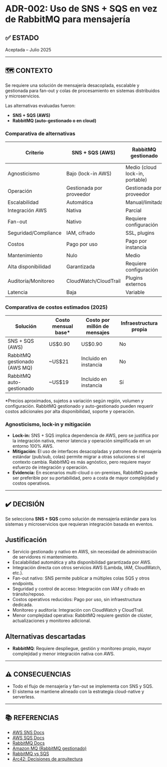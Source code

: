 # ADR-002: Uso de SNS + SQS en vez de RabbitMQ para mensajería

## ✅ ESTADO

Aceptada – Julio 2025

---

## 🗺️ CONTEXTO

Se requiere una solución de mensajería desacoplada, escalable y gestionada para fan-out y colas de procesamiento en sistemas distribuidos y microservicios.

Las alternativas evaluadas fueron:

- **SNS + SQS (AWS)**
- **RabbitMQ (auto-gestionado o en cloud)**

### Comparativa de alternativas

| Criterio                | SNS + SQS (AWS) | RabbitMQ gestionado | RabbitMQ auto-gestionado |
|------------------------|-----------------|---------------------|--------------------------|
| Agnosticismo           | Bajo (lock-in AWS) | Medio (cloud lock-in, portable) | Alto (multi-cloud, on-premises) |
| Operación              | Gestionada por proveedor      | Gestionada por proveedor          | Gestionada por el equipo           |
| Escalabilidad          | Automática      | Manual/limitada     | Manual                   |
| Integración AWS        | Nativa          | Parcial             | Parcial                  |
| Fan-out                | Nativo          | Requiere configuración | Requiere configuración |
| Seguridad/Compliance   | IAM, cifrado    | SSL, plugins        | SSL, plugins             |
| Costos                 | Pago por uso    | Pago por instancia  | Infraestructura propia    |
| Mantenimiento          | Nulo            | Medio               | Alto                     |
| Alta disponibilidad    | Garantizada     | Requiere configuración | Requiere configuración |
| Auditoría/Monitoreo    | CloudWatch/CloudTrail | Plugins externos | Plugins externos         |
| Latencia               | Baja            | Variable            | Variable                 |

### Comparativa de costos estimados (2025)

| Solución                        | Costo mensual base* | Costo por millón de mensajes | Infraestructura propia |
|---------------------------------|---------------------|-----------------------------|-----------------------|
| SNS + SQS (AWS)                 | US$0.90             | US$0.90                     | No                    |
| RabbitMQ gestionado (AWS MQ)    | ~US$21              | Incluido en instancia        | No                    |
| RabbitMQ auto-gestionado        | ~US$19              | Incluido en instancia        | Sí                    |

*Precios aproximados, sujetos a variación según región, volumen y configuración. RabbitMQ gestionado y auto-gestionado pueden requerir costos adicionales por alta disponibilidad, soporte y operación.

### Agnosticismo, lock-in y mitigación

- **Lock-in:** SNS + SQS implica dependencia de AWS, pero se justifica por la integración nativa, menor latencia y operación simplificada en un entorno 100% AWS.
- **Mitigación:** El uso de interfaces desacopladas y patrones de mensajería estándar (pub/sub, colas) permite migrar a otras soluciones si el contexto cambia. RabbitMQ es más agnóstico, pero requiere mayor esfuerzo de integración y operación.
- **Evidencia:** En escenarios multi-cloud o on-premises, RabbitMQ puede ser preferible por su portabilidad, pero a costa de mayor complejidad y costos operativos.

---

## ✔️ DECISIÓN

Se selecciona **SNS + SQS** como solución de mensajería estándar para los sistemas y microservicios que requieran integración basada en eventos.

## Justificación

- Servicio gestionado y nativo en AWS, sin necesidad de administración de servidores ni mantenimiento.
- Escalabilidad automática y alta disponibilidad garantizada por AWS.
- Integración directa con otros servicios AWS (Lambda, IAM, CloudWatch, etc.).
- Fan-out nativo: SNS permite publicar a múltiples colas SQS y otros endpoints.
- Seguridad y control de acceso: Integración con IAM y cifrado en tránsito/reposo.
- Costos operativos reducidos: Pago por uso, sin infraestructura dedicada.
- Monitoreo y auditoría: Integración con CloudWatch y CloudTrail.
- Menor complejidad operativa: RabbitMQ requiere gestión de clúster, actualizaciones y monitoreo adicional.

## Alternativas descartadas

- **RabbitMQ**: Requiere despliegue, gestión y monitoreo propio, mayor complejidad y menor integración nativa con AWS.

---

## ⚠️ CONSECUENCIAS

- Todo el flujo de mensajería y fan-out se implementa con SNS y SQS.
- El sistema se mantiene alineado con la estrategia cloud-native y serverless.

---

## 📚 REFERENCIAS

- [AWS SNS Docs](https://docs.aws.amazon.com/sns/latest/dg/welcome.html)
- [AWS SQS Docs](https://docs.aws.amazon.com/AWSSimpleQueueService/latest/SQSDeveloperGuide/welcome.html)
- [RabbitMQ Docs](https://www.rabbitmq.com/documentation.html)
- [Amazon MQ (RabbitMQ gestionado)](https://docs.aws.amazon.com/amazon-mq/latest/developer-guide/what-is-amazon-mq.html)
- [RabbitMQ vs SQS](https://aws.amazon.com/compare/the-difference-between-amazon-sqs-and-rabbitmq/)
- [Arc42: Decisiones de arquitectura](https://arc42.org/decision/)
